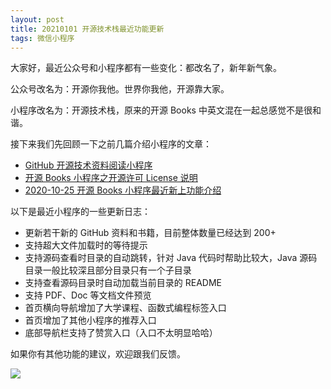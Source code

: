 ```yaml
---
layout: post
title: 20210101 开源技术栈最近功能更新
tags: 微信小程序
---
```


大家好，最近公众号和小程序都有一些变化：都改名了，新年新气象。

公众号改名为：开源你我他。世界你我他，开源靠大家。

小程序改名为：开源技术栈，原来的开源 Books 中英文混在一起总感觉不是很和谐。

接下来我们先回顾一下之前几篇介绍小程序的文章：

* [GitHub 开源技术资料阅读小程序](https://mp.weixin.qq.com/s?__biz=MzAwMzE5NzM2Nw==&mid=2247484210&idx=1&sn=c3558ea952f6a69fe503a5de69a47a0e&chksm=9b3f93eaac481afc422630e81b11ba86768e362a60f3e73d224af94edaaee573415fab50787c&token=144418909&lang=zh_CN#rd)
* [开源 Books 小程序之开源许可 License 说明](https://mp.weixin.qq.com/s?__biz=MzAwMzE5NzM2Nw==&mid=2247484240&idx=1&sn=b63474fc92a4a262a600a53a29756639&chksm=9b3f9388ac481a9ecd2d4d1c47912d9e61a113d9e50d568e9356504f5d1eb60a399862eea95f&token=683182160&lang=zh_CN#rd)
* [2020-10-25 开源 Books 小程序最近新上功能介绍](https://mp.weixin.qq.com/s?__biz=MzAwMzE5NzM2Nw==&mid=2247484250&idx=1&sn=fe47677133effb3aa5a7e314b6706713&chksm=9b3f9382ac481a94641d8776810be2ad5853520725e125a7a2e8fb2bde16dd286e7da85090a1&token=1445211875&lang=zh_CN#rd)

以下是最近小程序的一些更新日志：

* 更新若干新的 GitHub 资料和书籍，目前整体数量已经达到 200+
* 支持超大文件加载时的等待提示
* 支持源码查看时目录的自动跳转，针对 Java 代码时帮助比较大，Java 源码目录一般比较深且部分目录只有一个子目录
* 支持查看源码目录时自动加载当前目录的 README
* 支持 PDF、Doc 等文档文件预览
* 首页横向导航增加了大学课程、函数式编程标签入口
* 首页增加了其他小程序的推荐入口
* 底部导航栏支持了赞赏入口（入口不太明显哈哈）

如果你有其他功能的建议，欢迎跟我们反馈。

![](https://raw.githubusercontent.com/ZhuPeng/pic/master/images/compress_stack.ciyun.png)
